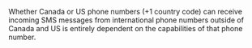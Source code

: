 Whether Canada or US phone numbers (+1 country code) can receive incoming SMS messages from international phone numbers outside of Canada and US is entirely dependent on the capabilities of that phone number. 


